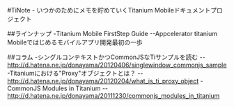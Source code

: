 #TiNote - いつかのためにメモを貯めていくTitanium Mobileドキュメントプロジェクト

##ラインナップ
-Titanium Mobile FirstStep Guide
--Appcelerator titanium Mobileではじめるモバイルアプリ開発最初の一歩

##コラム
-シングルコンテキストかつCommonJSなTiサンプルを読む
--http://d.hatena.ne.jp/donayama/20120406/singlewindow_commonjs_sample
-Titaniumにおける"Proxy"オブジェクトとは？
--http://d.hatena.ne.jp/donayama/20120204/what_is_ti_proxy_object
-CommonJS Modules in Titanium
--http://d.hatena.ne.jp/donayama/20111230/commonjs_modules_in_titanium
